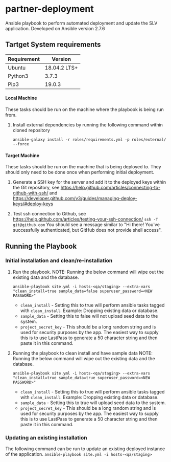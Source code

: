 # partner-deployment

Ansible playbook to perform automated deployment and update the SLV application.
Developed on Ansible version 2.7.6

## Tartget System requirements

| Requirement  | Version |
| ------------- | ------------- |
| Ubuntu  | 18.04.2 LTS+  |
| Python3  | 3.7.3  |
| Pip3     |  19.0.3 |


#### Local Machine
These tasks should be run on the machine where the playbook is being run from.

1. Install external dependencies by running the following command within cloned repository

    ```ansible-galaxy install -r roles/requirements.yml -p roles/external/ --force```

#### Target Machine
These tasks should be run on the machine that is being deployed to. They should only need to be done once when performing initial deployment.

1. Generate a SSH key for the server and add it to the deployed keys within the Git repository, see https://help.github.com/articles/connecting-to-github-with-ssh/ and https://developer.github.com/v3/guides/managing-deploy-keys/#deploy-keys

2. Test ssh connection to Github, see https://help.github.com/articles/testing-your-ssh-connection/
   ```ssh -T git@github.com```
   You should see a message similar to "Hi there! You've successfully authenticated, but GitHub does not provide shell access".

## Running the Playbook

### Initial installation and clean/re-installation

   1. Run the playbook.
      NOTE: Running the below command will wipe out the existing data and the database.

      ```ansible-playbook site.yml -i hosts-<qa/staging> --extra-vars "clean_install=true sample_data=false superuser_password=<NEW PASSWORD>"```

      * `clean_install` - Setting this to true will perform ansible tasks tagged with `clean_install`. Example: Dropping existing data or database.
      * `sample_data` - Setting this to false will not upload seed data to the system.
      * `project_secret_key` - This should be a long random string and is used for security purposes by the app. The easiest way to supply this is to use LastPass to generate a 50 character string and then paste it in this command.

  2. Running the playbook to clean install and have sample data
    NOTE: Running the below command will wipe out the existing data and the database.

     ```ansible-playbook site.yml -i hosts-<qa/staging> --extra-vars "clean_install=true sample_data=true superuser_password=<NEW PASSWORD>"```

     * `clean_install` - Setting this to true will perform ansible tasks tagged with `clean_install`. Example: Dropping existing data or database.
     * `sample_data` - Setting this to true will upload seed data to the system.
     * `project_secret_key` - This should be a long random string and is used for security purposes by the app. The easiest way to supply this is to use LastPass to generate a 50 character string and then paste it in this command.


### Updating an existing installation

   The following command can be run to update an existing deployed instance of the application.
   ```ansible-playbook site.yml -i hosts-<qa/staging>```
